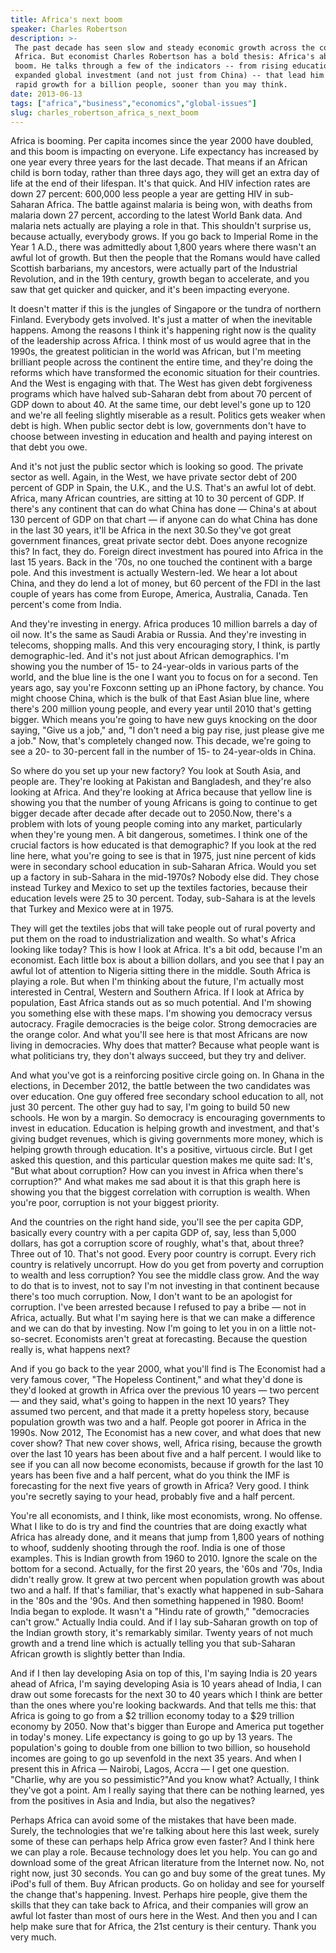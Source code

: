 ```yaml
---
title: Africa's next boom
speaker: Charles Robertson
description: >-
 The past decade has seen slow and steady economic growth across the continent of
 Africa. But economist Charles Robertson has a bold thesis: Africa's about to
 boom. He talks through a few of the indicators -- from rising education levels to
 expanded global investment (and not just from China) -- that lead him to predict
 rapid growth for a billion people, sooner than you may think.
date: 2013-06-13
tags: ["africa","business","economics","global-issues"]
slug: charles_robertson_africa_s_next_boom
---
```


Africa is booming. Per capita incomes since the year 2000 have doubled, and this boom is
impacting on everyone. Life expectancy has increased by one year every three years for the
last decade. That means if an African child is born today, rather than three days ago,
they will get an extra day of life at the end of their lifespan. It's that quick. And HIV
infection rates are down 27 percent: 600,000 less people a year are getting HIV in
sub-Saharan Africa. The battle against malaria is being won, with deaths from malaria down
27 percent, according to the latest World Bank data. And malaria nets actually are playing
a role in that. This shouldn't surprise us, because actually, everybody grows. If you go
back to Imperial Rome in the Year 1 A.D., there was admittedly about 1,800 years where
there wasn't an awful lot of growth. But then the people that the Romans would have called
Scottish barbarians, my ancestors, were actually part of the Industrial Revolution, and in
the 19th century, growth began to accelerate, and you saw that get quicker and quicker,
and it's been impacting everyone.

It doesn't matter if this is the jungles of Singapore or the tundra of northern Finland.
Everybody gets involved. It's just a matter of when the inevitable happens. Among the
reasons I think it's happening right now is the quality of the leadership across Africa. I
think most of us would agree that in the 1990s, the greatest politician in the world was
African, but I'm meeting brilliant people across the continent the entire time, and
they're doing the reforms which have transformed the economic situation for their
countries. And the West is engaging with that. The West has given debt forgiveness programs
which have halved sub-Saharan debt from about 70 percent of GDP down to about 40. At the
same time, our debt level's gone up to 120 and we're all feeling slightly miserable as a
result. Politics gets weaker when debt is high. When public sector debt is low,
governments don't have to choose between investing in education and health and paying
interest on that debt you owe.

And it's not just the public sector which is looking so good. The private sector as well.
Again, in the West, we have private sector debt of 200 percent of GDP in Spain, the U.K.,
and the U.S. That's an awful lot of debt. Africa, many African countries, are sitting at
10 to 30 percent of GDP. If there's any continent that can do what China has done —
China's at about 130 percent of GDP on that chart — if anyone can do what China has done
in the last 30 years, it'll be Africa in the next 30.So they've got great government
finances, great private sector debt. Does anyone recognize this? In fact, they do. Foreign
direct investment has poured into Africa in the last 15 years. Back in the '70s, no one
touched the continent with a barge pole. And this investment is actually Western-led. We
hear a lot about China, and they do lend a lot of money, but 60 percent of the FDI in the
last couple of years has come from Europe, America, Australia, Canada. Ten percent's come
from India.

And they're investing in energy. Africa produces 10 million barrels a day of oil now. It's
the same as Saudi Arabia or Russia. And they're investing in telecoms, shopping malls. And
this very encouraging story, I think, is partly demographic-led. And it's not just about
African demographics. I'm showing you the number of 15- to 24-year-olds in various parts
of the world, and the blue line is the one I want you to focus on for a second. Ten years
ago, say you're Foxconn setting up an iPhone factory, by chance. You might choose China,
which is the bulk of that East Asian blue line, where there's 200 million young people,
and every year until 2010 that's getting bigger. Which means you're going to have new guys
knocking on the door saying, "Give us a job," and, "I don't need a big pay rise, just
please give me a job." Now, that's completely changed now. This decade, we're going to see
a 20- to 30-percent fall in the number of 15- to 24-year-olds in China.

So where do you set up your new factory? You look at South Asia, and people are. They're
looking at Pakistan and Bangladesh, and they're also looking at Africa. And they're
looking at Africa because that yellow line is showing you that the number of young
Africans is going to continue to get bigger decade after decade after decade out to
2050.Now, there's a problem with lots of young people coming into any market, particularly
when they're young men. A bit dangerous, sometimes. I think one of the crucial factors is
how educated is that demographic? If you look at the red line here, what you're going to
see is that in 1975, just nine percent of kids were in secondary school education in
sub-Saharan Africa. Would you set up a factory in sub-Sahara in the mid-1970s? Nobody else
did. They chose instead Turkey and Mexico to set up the textiles factories, because their
education levels were 25 to 30 percent. Today, sub-Sahara is at the levels that Turkey and
Mexico were at in 1975.

They will get the textiles jobs that will take people out of rural poverty and put them on
the road to industrialization and wealth. So what's Africa looking like today? This is how
I look at Africa. It's a bit odd, because I'm an economist. Each little box is about a
billion dollars, and you see that I pay an awful lot of attention to Nigeria sitting there
in the middle. South Africa is playing a role. But when I'm thinking about the future, I'm
actually most interested in Central, Western and Southern Africa. If I look at Africa by
population, East Africa stands out as so much potential. And I'm showing you something else
with these maps. I'm showing you democracy versus autocracy. Fragile democracies is the
beige color. Strong democracies are the orange color. And what you'll see here is that
most Africans are now living in democracies. Why does that matter? Because what people
want is what politicians try, they don't always succeed, but they try and
deliver.

And what you've got is a reinforcing positive circle going on. In Ghana in the elections,
in December 2012, the battle between the two candidates was over education. One guy
offered free secondary school education to all, not just 30 percent. The other guy had to
say, I'm going to build 50 new schools. He won by a margin. So democracy is encouraging
governments to invest in education. Education is helping growth and investment, and that's
giving budget revenues, which is giving governments more money, which is helping growth
through education. It's a positive, virtuous circle. But I get asked this question, and
this particular question makes me quite sad: It's, "But what about corruption? How can you
invest in Africa when there's corruption?" And what makes me sad about it is that this
graph here is showing you that the biggest correlation with corruption is wealth. When
you're poor, corruption is not your biggest priority.

And the countries on the right hand side, you'll see the per capita GDP, basically every
country with a per capita GDP of, say, less than 5,000 dollars, has got a corruption score
of roughly, what's that, about three? Three out of 10. That's not good. Every poor country
is corrupt. Every rich country is relatively uncorrupt. How do you get from poverty and
corruption to wealth and less corruption? You see the middle class grow. And the way to do
that is to invest, not to say I'm not investing in that continent because there's too much
corruption. Now, I don't want to be an apologist for corruption. I've been arrested because
I refused to pay a bribe — not in Africa, actually. But what I'm saying here is that we
can make a difference and we can do that by investing. Now I'm going to let you in on a
little not-so-secret. Economists aren't great at forecasting. Because the question really
is, what happens next?

And if you go back to the year 2000, what you'll find is The Economist had a very famous
cover, "The Hopeless Continent," and what they'd done is they'd looked at growth in Africa
over the previous 10 years — two percent — and they said, what's going to happen in the
next 10 years? They assumed two percent, and that made it a pretty hopeless story, because
population growth was two and a half. People got poorer in Africa in the 1990s. Now 2012,
The Economist has a new cover, and what does that new cover show? That new cover shows,
well, Africa rising, because the growth over the last 10 years has been about five and a
half percent. I would like to see if you can all now become economists, because if growth
for the last 10 years has been five and a half percent, what do you think the IMF is
forecasting for the next five years of growth in Africa? Very good. I think you're
secretly saying to your head, probably five and a half percent.

You're all economists, and I think, like most economists, wrong. No offense. What I like to
do is try and find the countries that are doing exactly what Africa has already done, and
it means that jump from 1,800 years of nothing to whoof, suddenly shooting through the
roof. India is one of those examples. This is Indian growth from 1960 to 2010. Ignore the
scale on the bottom for a second. Actually, for the first 20 years, the '60s and '70s,
India didn't really grow. It grew at two percent when population growth was about two and
a half. If that's familiar, that's exactly what happened in sub-Sahara in the '80s and the
'90s. And then something happened in 1980. Boom! India began to explode. It wasn't a
"Hindu rate of growth," "democracies can't grow." Actually India could. And if I lay
sub-Saharan growth on top of the Indian growth story, it's remarkably similar. Twenty
years of not much growth and a trend line which is actually telling you that sub-Saharan
African growth is slightly better than India.

And if I then lay developing Asia on top of this, I'm saying India is 20 years ahead of
Africa, I'm saying developing Asia is 10 years ahead of India, I can draw out some
forecasts for the next 30 to 40 years which I think are better than the ones where you're
looking backwards. And that tells me this: that Africa is going to go from a $2 trillion
economy today to a $29 trillion economy by 2050. Now that's bigger than Europe and America
put together in today's money. Life expectancy is going to go up by 13 years. The
population's going to double from one billion to two billion, so household incomes are
going to go up sevenfold in the next 35 years. And when I present this in Africa —
Nairobi, Lagos, Accra — I get one question. "Charlie, why are you so pessimistic?"And you
know what? Actually, I think they've got a point. Am I really saying that there can be
nothing learned, yes from the positives in Asia and India, but also the
negatives?

Perhaps Africa can avoid some of the mistakes that have been made. Surely, the
technologies that we're talking about here this last week, surely some of these can
perhaps help Africa grow even faster? And I think here we can play a role. Because
technology does let you help. You can go and download some of the great African literature
from the Internet now. No, not right now, just 30 seconds. You can go and buy some of the
great tunes. My iPod's full of them. Buy African products. Go on holiday and see for
yourself the change that's happening. Invest. Perhaps hire people, give them the skills
that they can take back to Africa, and their companies will grow an awful lot faster than
most of ours here in the West. And then you and I can help make sure that for Africa, the
21st century is their century. Thank you very much.

<!--
ad_duration=3.33
event="TEDGlobal 2013"
external_start_time=0
intro_duration=11.82
is_subtitle_required="False"
is_talk_featured="True"
language="en"
language_swap="False"
native_language="en"
number_of_related_talks=6
number_of_speakers=1
number_of_subtitled_videos=28
number_of_tags=4
number_of_talk_download_languages=28
number_of_talk_more_resources=0
number_of_talk_recommendations=0
number_of_talks_take_actions=0
post_ad_duration=0.83
published_timestamp="2013-10-22 15:11:33"
recording_date="2013-06-13"
speaker_description="Emerging-markets economist"
speaker_is_published=1
speaker_name="Charles Robertson"
talk_name="Africa's next boom"
talks_tags=["africa","business","economics","global-issues"]
url_audio="https://download.ted.com/talks/CharlesRobertson_2013G.mp3?apikey=acme-roadrunner"
url_photo_speaker="https://pe.tedcdn.com/images/ted/2556ece53616a7708c49e19acfcb1a93bbef1700_254x191.jpg"
url_photo_talk="https://pe.tedcdn.com/images/ted/8296cc7fc34989e7d5f7f86e7ba5dac8dc819d92_1600x1200.jpg"
url_webpage="https://www.ted.com/talks/charles_robertson_africa_s_next_boom"
video_type_name="TED Stage Talk"
-->